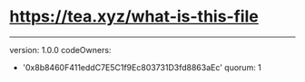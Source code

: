 # https://tea.xyz/what-is-this-file
---
version: 1.0.0
codeOwners:
  - '0x8b8460F411eddC7E5C1f9Ec803731D3fd8863aEc'
quorum: 1
